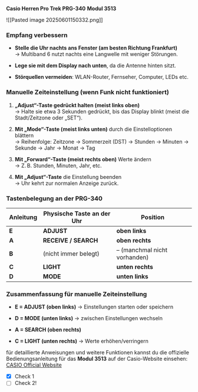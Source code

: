 
**Casio Herren Pro Trek PRG-340**  **Modul 3513**



![[Pasted image 20250601150332.png]]


### Empfang verbessern

- **Stelle die Uhr nachts ans Fenster (am besten Richtung Frankfurt)**  
    → Multiband 6 nutzt nachts eine Langwelle mit weniger Störungen.
    
- **Lege sie mit dem Display nach unten**, da die Antenne hinten sitzt.
    
- **Störquellen vermeiden**: WLAN-Router, Fernseher, Computer, LEDs etc.
### Manuelle Zeiteinstellung (wenn Funk nicht funktioniert)

1. **„Adjust“-Taste gedrückt halten (meist links oben)**  
    → Halte sie etwa 3 Sekunden gedrückt, bis das Display blinkt (meist die Stadt/Zeitzone oder „SET“).
    
2. **Mit „Mode“-Taste (meist links unten)** durch die Einstelloptionen blättern  
    → Reihenfolge: Zeitzone → Sommerzeit (DST) → Stunden → Minuten → Sekunde → Jahr → Monat → Tag
    
3. **Mit „Forward“-Taste (meist rechts oben)** Werte ändern  
    → Z. B. Stunden, Minuten, Jahr, etc.
    
4. **Mit „Adjust“-Taste** die Einstellung beenden  
    → Uhr kehrt zur normalen Anzeige zurück.
### Tastenbelegung an der PRG-340

|Anleitung|Physische Taste an der Uhr|Position|
|---|---|---|
|**E**|**ADJUST**|**oben links**|
|**A**|**RECEIVE / SEARCH**|**oben rechts**|
|**B**|(nicht immer belegt)|– (manchmal nicht vorhanden)|
|**C**|**LIGHT**|**unten rechts**|
|**D**|**MODE**|**unten links**|
### Zusammenfassung für manuelle Zeiteinstellung

- **E = ADJUST (oben links)** → Einstellungen starten oder speichern
    
- **D = MODE (unten links)** → zwischen Einstellungen wechseln
    
- **A = SEARCH (oben rechts)**
    
- **C = LIGHT (unten rechts)** → Werte erhöhen/verringern
    

für detaillierte Anweisungen und weitere Funktionen kannst du die offizielle Bedienungsanleitung für das **Modul 3513** auf der Casio-Website einsehen: [CASIO Official Website](https://support.casio.com/global/de/wat/manual/3513_de/AHNISYhbrhvbns.html?utm_source=chatgpt.com)
- [x] Check 1
- [ ] Check 2!
